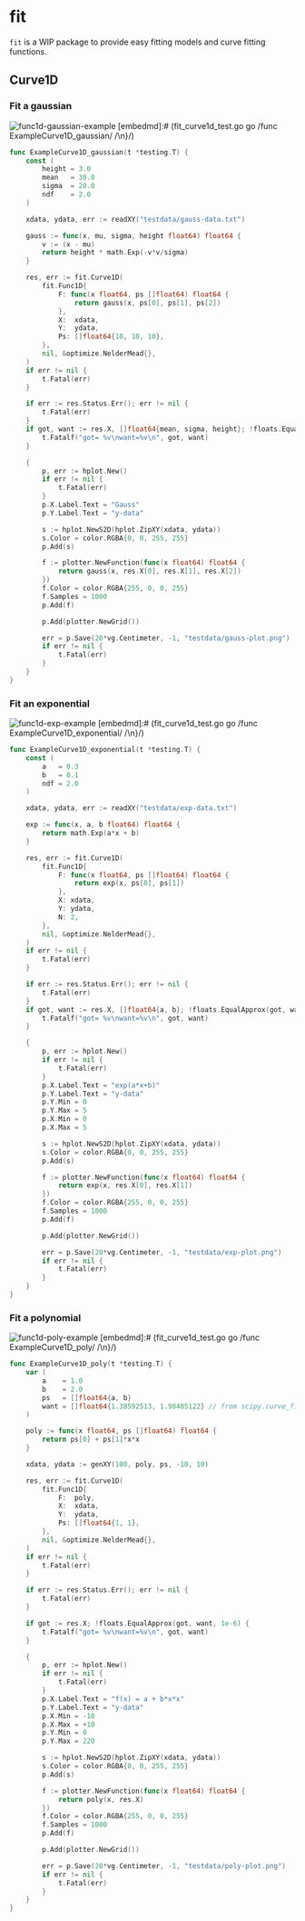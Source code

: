 # fit

`fit` is a WIP package to provide easy fitting models and curve fitting functions.

## Curve1D

### Fit a gaussian

![func1d-gaussian-example](https://github.com/go-hep/fit/raw/master/testdata/gauss-plot.png)
[embedmd]:# (fit_curve1d_test.go go /func ExampleCurve1D_gaussian/ /\n}/)
```go
func ExampleCurve1D_gaussian(t *testing.T) {
	const (
		height = 3.0
		mean   = 30.0
		sigma  = 20.0
		ndf    = 2.0
	)

	xdata, ydata, err := readXY("testdata/gauss-data.txt")

	gauss := func(x, mu, sigma, height float64) float64 {
		v := (x - mu)
		return height * math.Exp(-v*v/sigma)
	}

	res, err := fit.Curve1D(
		fit.Func1D{
			F: func(x float64, ps []float64) float64 {
				return gauss(x, ps[0], ps[1], ps[2])
			},
			X:  xdata,
			Y:  ydata,
			Ps: []float64{10, 10, 10},
		},
		nil, &optimize.NelderMead{},
	)
	if err != nil {
		t.Fatal(err)
	}

	if err := res.Status.Err(); err != nil {
		t.Fatal(err)
	}
	if got, want := res.X, []float64{mean, sigma, height}; !floats.EqualApprox(got, want, 1e-3) {
		t.Fatalf("got= %v\nwant=%v\n", got, want)
	}

	{
		p, err := hplot.New()
		if err != nil {
			t.Fatal(err)
		}
		p.X.Label.Text = "Gauss"
		p.Y.Label.Text = "y-data"

		s := hplot.NewS2D(hplot.ZipXY(xdata, ydata))
		s.Color = color.RGBA{0, 0, 255, 255}
		p.Add(s)

		f := plotter.NewFunction(func(x float64) float64 {
			return gauss(x, res.X[0], res.X[1], res.X[2])
		})
		f.Color = color.RGBA{255, 0, 0, 255}
		f.Samples = 1000
		p.Add(f)

		p.Add(plotter.NewGrid())

		err = p.Save(20*vg.Centimeter, -1, "testdata/gauss-plot.png")
		if err != nil {
			t.Fatal(err)
		}
	}
}
```

### Fit an exponential

![func1d-exp-example](https://github.com/go-hep/fit/raw/master/testdata/exp-plot.png)
[embedmd]:# (fit_curve1d_test.go go /func ExampleCurve1D_exponential/ /\n}/)
```go
func ExampleCurve1D_exponential(t *testing.T) {
	const (
		a   = 0.3
		b   = 0.1
		ndf = 2.0
	)

	xdata, ydata, err := readXY("testdata/exp-data.txt")

	exp := func(x, a, b float64) float64 {
		return math.Exp(a*x + b)
	}

	res, err := fit.Curve1D(
		fit.Func1D{
			F: func(x float64, ps []float64) float64 {
				return exp(x, ps[0], ps[1])
			},
			X: xdata,
			Y: ydata,
			N: 2,
		},
		nil, &optimize.NelderMead{},
	)
	if err != nil {
		t.Fatal(err)
	}

	if err := res.Status.Err(); err != nil {
		t.Fatal(err)
	}
	if got, want := res.X, []float64{a, b}; !floats.EqualApprox(got, want, 0.1) {
		t.Fatalf("got= %v\nwant=%v\n", got, want)
	}

	{
		p, err := hplot.New()
		if err != nil {
			t.Fatal(err)
		}
		p.X.Label.Text = "exp(a*x+b)"
		p.Y.Label.Text = "y-data"
		p.Y.Min = 0
		p.Y.Max = 5
		p.X.Min = 0
		p.X.Max = 5

		s := hplot.NewS2D(hplot.ZipXY(xdata, ydata))
		s.Color = color.RGBA{0, 0, 255, 255}
		p.Add(s)

		f := plotter.NewFunction(func(x float64) float64 {
			return exp(x, res.X[0], res.X[1])
		})
		f.Color = color.RGBA{255, 0, 0, 255}
		f.Samples = 1000
		p.Add(f)

		p.Add(plotter.NewGrid())

		err = p.Save(20*vg.Centimeter, -1, "testdata/exp-plot.png")
		if err != nil {
			t.Fatal(err)
		}
	}
}
```

### Fit a polynomial

![func1d-poly-example](https://github.com/go-hep/fit/raw/master/testdata/poly-plot.png)
[embedmd]:# (fit_curve1d_test.go go /func ExampleCurve1D_poly/ /\n}/)
```go
func ExampleCurve1D_poly(t *testing.T) {
	var (
		a    = 1.0
		b    = 2.0
		ps   = []float64{a, b}
		want = []float64{1.38592513, 1.98485122} // from scipy.curve_fit
	)

	poly := func(x float64, ps []float64) float64 {
		return ps[0] + ps[1]*x*x
	}

	xdata, ydata := genXY(100, poly, ps, -10, 10)

	res, err := fit.Curve1D(
		fit.Func1D{
			F:  poly,
			X:  xdata,
			Y:  ydata,
			Ps: []float64{1, 1},
		},
		nil, &optimize.NelderMead{},
	)
	if err != nil {
		t.Fatal(err)
	}

	if err := res.Status.Err(); err != nil {
		t.Fatal(err)
	}

	if got := res.X; !floats.EqualApprox(got, want, 1e-6) {
		t.Fatalf("got= %v\nwant=%v\n", got, want)
	}

	{
		p, err := hplot.New()
		if err != nil {
			t.Fatal(err)
		}
		p.X.Label.Text = "f(x) = a + b*x*x"
		p.Y.Label.Text = "y-data"
		p.X.Min = -10
		p.X.Max = +10
		p.Y.Min = 0
		p.Y.Max = 220

		s := hplot.NewS2D(hplot.ZipXY(xdata, ydata))
		s.Color = color.RGBA{0, 0, 255, 255}
		p.Add(s)

		f := plotter.NewFunction(func(x float64) float64 {
			return poly(x, res.X)
		})
		f.Color = color.RGBA{255, 0, 0, 255}
		f.Samples = 1000
		p.Add(f)

		p.Add(plotter.NewGrid())

		err = p.Save(20*vg.Centimeter, -1, "testdata/poly-plot.png")
		if err != nil {
			t.Fatal(err)
		}
	}
}
```
